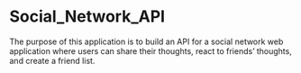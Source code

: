 # Social_Network_API
The purpose of this application is to build an API for a social network web application where users can share their thoughts, react to friends’ thoughts, and create a friend list.
